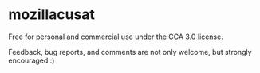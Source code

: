# mozillacusat

Free for personal and commercial use under the CCA 3.0 license.

Feedback, bug reports, and comments are not only welcome, but strongly encouraged :)

